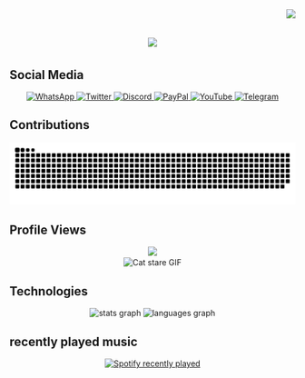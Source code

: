 <img align="right" src="https://visitor-badge.laobi.icu/badge?page_id=catsmoker.catsmoker" />

<h1 align="center">
    <img src="https://readme-typing-svg.herokuapp.com/?font=Righteous&size=35&center=true&vCenter=true&width=500&height=70&duration=4000&lines=Hi+There!+👋;+I'm+catsmoker!;" />
</h1>

## Social Media

<div align="center">
  <a href="https://web.whatsapp.com/send/?phone=212775804065&text&type=phone_number&app_absent=0">
    <img src="https://img.icons8.com/?size=100&id=16713&format=png&color=000000" width="60" height="60" alt="WhatsApp" />
  </a>
  <a href="https://twitter.com/CATSM0KER">
    <img src="https://img.icons8.com/?size=100&id=13963&format=png&color=000000" width="60" height="60" alt="Twitter" />
  </a>
  <a href="https://discord.com/invite/HQC5BwcXtS">
    <img src="https://img.icons8.com/?size=100&id=M725CLW4L7wE&format=png&color=000000" width="60" height="60" alt="Discord" />
  </a>
  <a href="https://www.paypal.com/paypalme/boulhada08">
    <img src="https://img.icons8.com/?size=100&id=13611&format=png&color=000000" width="60" height="60" alt="PayPal" />
  </a>
  <a href="https://www.youtube.com/@CATSM0KER?sub_confirmation=1">
    <img src="https://img.icons8.com/?size=100&id=19318&format=png&color=000000" width="60" height="60" alt="YouTube" />
  </a>
  <a href="https://t.me/CATSM0KER">
    <img src="https://img.icons8.com/?size=100&id=63306&format=png&color=000000" width="60" height="60" alt="Telegram" />
  </a>
</div>


## Contributions

<picture>
  <source media="(prefers-color-scheme: dark)" srcset="https://raw.githubusercontent.com/platane/snk/output/github-contribution-grid-snake-dark.svg" />
  <source media="(prefers-color-scheme: light)" srcset="https://raw.githubusercontent.com/platane/snk/output/github-contribution-grid-snake.svg" />
  <img alt="github contribution grid snake animation" src="https://raw.githubusercontent.com/platane/snk/output/github-contribution-grid-snake.svg" />
</picture>

## Profile Views
<div align="center">
  <img src="https://profile-counter.glitch.me/catsmoker/count.svg?"/>
</div>

<div align="center">
  <img height="500" width="100%" src="https://media.tenor.com/J2SMf2oW7XkAAAAi/cat-stare.gif" alt="Cat stare GIF">
</div>

## Technologies

<div align="center">
  <img src="https://github-readme-stats.vercel.app/api?username=catsmoker&hide_title=false&hide_rank=false&show_icons=true&include_all_commits=true&count_private=true&disable_animations=false&theme=dracula&locale=en&hide_border=false&order=1" height="150" alt="stats graph"  />
  <img src="https://github-readme-stats.vercel.app/api/top-langs?username=catsmoker&locale=en&hide_title=false&layout=compact&card_width=320&langs_count=5&theme=dracula&hide_border=false&order=2" height="150" alt="languages graph"  />
</div>

## recently played music

<div align="center">
  <a href="https://open.spotify.com/user/317obkq2nnwlyrhsmgdtxo6cdodm">
    <img src="https://spotify-recently-played-readme.vercel.app/api?user=317obkq2nnwlyrhsmgdtxo6cdodm&count=5&unique=true" alt="Spotify recently played"  />
  </a>
</div>

